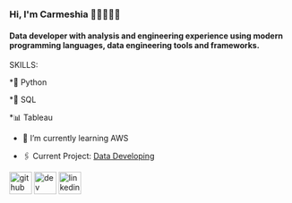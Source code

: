 ### Hi, I'm Carmeshia 👩🏽‍💻👋🏾

#### Data developer with analysis and engineering experience using modern programming languages, data engineering tools and frameworks.



SKILLS:


*🐍 Python


*📝 SQL


*📊 Tableau



- 🌱 I’m currently learning AWS  

- 🖇 Current Project: [Data Developing](https://github.com/Meshia13/SQL-Portfolio-Projects)


[<img src='https://cdn.jsdelivr.net/npm/simple-icons@3.0.1/icons/github.svg' alt='github' height='40'>](https://github.com/Meshia13)  [<img src='https://cdn.jsdelivr.net/npm/simple-icons@3.0.1/icons/dev-dot-to.svg' alt='dev' height='40'>](https://dev.to/Meshia13)  [<img src='https://cdn.jsdelivr.net/npm/simple-icons@3.0.1/icons/linkedin.svg' alt='linkedin' height='40'>](https://www.linkedin.com/in/carmeshia-lazzana-bab06216b/)  

